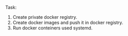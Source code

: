 Task:  
1. Create private docker registry.  
2. Create docker images and push it in docker registry.  
3. Run docker conteiners used systemd.  
